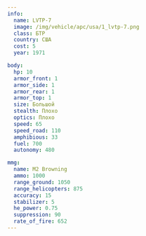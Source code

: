 ```yaml
---
info:
  name: LVTP-7
  image: /img/vehicle/apc/usa/1_lvtp-7.png
  class: БТР
  country: США
  cost: 5
  year: 1971

body:
  hp: 10
  armor_front: 1
  armor_side: 1
  armor_rear: 1
  armor_top: 1
  size: Большой
  stealth: Плохо
  optics: Плохо
  speed: 65
  speed_road: 110
  amphibious: 33
  fuel: 700
  autonomy: 480

mmg:
  name: M2 Browning
  ammo: 1000
  range_ground: 1050
  range_helicopters: 875
  accuracy: 15
  stabilizer: 5
  he_power: 0.75
  suppression: 90
  rate_of_fire: 652
---
```

